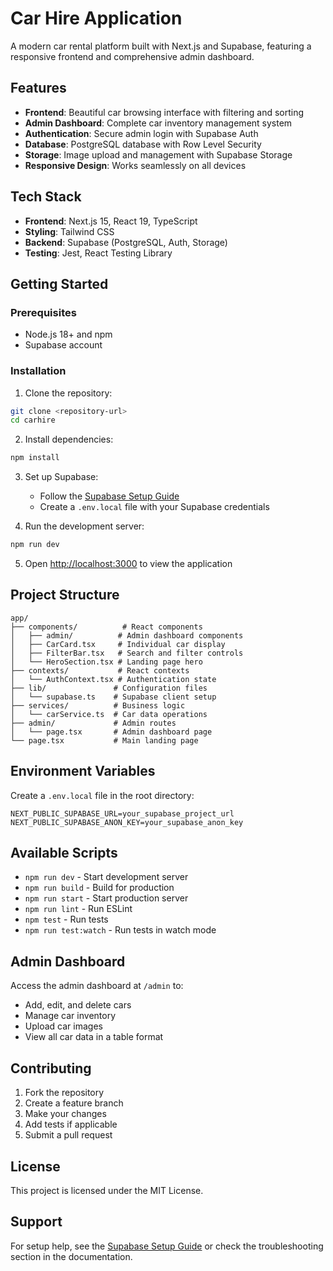# Car Hire Application

A modern car rental platform built with Next.js and Supabase, featuring a responsive frontend and comprehensive admin dashboard.

## Features

- **Frontend**: Beautiful car browsing interface with filtering and sorting
- **Admin Dashboard**: Complete car inventory management system
- **Authentication**: Secure admin login with Supabase Auth
- **Database**: PostgreSQL database with Row Level Security
- **Storage**: Image upload and management with Supabase Storage
- **Responsive Design**: Works seamlessly on all devices

## Tech Stack

- **Frontend**: Next.js 15, React 19, TypeScript
- **Styling**: Tailwind CSS
- **Backend**: Supabase (PostgreSQL, Auth, Storage)
- **Testing**: Jest, React Testing Library

## Getting Started

### Prerequisites

- Node.js 18+ and npm
- Supabase account

### Installation

1. Clone the repository:
```bash
git clone <repository-url>
cd carhire
```

2. Install dependencies:
```bash
npm install
```

3. Set up Supabase:
   - Follow the [Supabase Setup Guide](./SUPABASE_SETUP.md)
   - Create a `.env.local` file with your Supabase credentials

4. Run the development server:
```bash
npm run dev
```

5. Open [http://localhost:3000](http://localhost:3000) to view the application

## Project Structure

```
app/
├── components/          # React components
│   ├── admin/          # Admin dashboard components
│   ├── CarCard.tsx     # Individual car display
│   ├── FilterBar.tsx   # Search and filter controls
│   └── HeroSection.tsx # Landing page hero
├── contexts/           # React contexts
│   └── AuthContext.tsx # Authentication state
├── lib/               # Configuration files
│   └── supabase.ts    # Supabase client setup
├── services/          # Business logic
│   └── carService.ts  # Car data operations
├── admin/             # Admin routes
│   └── page.tsx       # Admin dashboard page
└── page.tsx           # Main landing page
```

## Environment Variables

Create a `.env.local` file in the root directory:

```env
NEXT_PUBLIC_SUPABASE_URL=your_supabase_project_url
NEXT_PUBLIC_SUPABASE_ANON_KEY=your_supabase_anon_key
```

## Available Scripts

- `npm run dev` - Start development server
- `npm run build` - Build for production
- `npm run start` - Start production server
- `npm run lint` - Run ESLint
- `npm test` - Run tests
- `npm run test:watch` - Run tests in watch mode

## Admin Dashboard

Access the admin dashboard at `/admin` to:
- Add, edit, and delete cars
- Manage car inventory
- Upload car images
- View all car data in a table format

## Contributing

1. Fork the repository
2. Create a feature branch
3. Make your changes
4. Add tests if applicable
5. Submit a pull request

## License

This project is licensed under the MIT License.

## Support

For setup help, see the [Supabase Setup Guide](./SUPABASE_SETUP.md) or check the troubleshooting section in the documentation.

